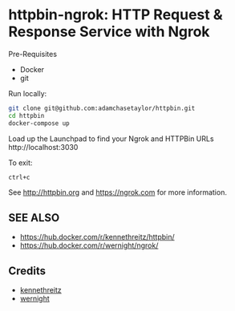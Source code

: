 # httpbin-ngrok: HTTP Request & Response Service with Ngrok


Pre-Requisites
- Docker
- git

Run locally:
```sh
git clone git@github.com:adamchasetaylor/httpbin.git
cd httpbin
docker-compose up
```

Load up the Launchpad to find your Ngrok and HTTPBin URLs http://localhost:3030

To exit:
```sh
ctrl+c
```

See http://httpbin.org and https://ngrok.com for more information.

## SEE ALSO
- https://hub.docker.com/r/kennethreitz/httpbin/
- https://hub.docker.com/r/wernight/ngrok/

## Credits
- [kennethreitz](https://github.com/postmanlabs/httpbin)
- [wernight](https://github.com/wernight/docker-ngrok)
